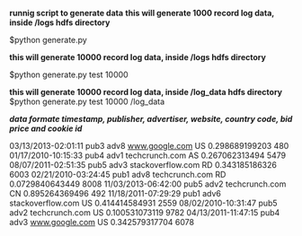 ****runnig script to generate data****
**this will generate 1000 record log data, inside /logs hdfs directory**

  $python generate.py

**this will generate 10000 record log data, inside /logs hdfs directory**

  $python generate.py test 10000

**this will generate 10000 record log data, inside /log_data hdfs directory**
  $python generate.py test 10000 /log_data


***data formate timestamp, publisher, advertiser, website, country code, bid price and cookie id***

03/13/2013-02:01:11 pub3 adv8 www.google.com US 0.298689199203 480
01/17/2010-10:15:33 pub4 adv1 techcrunch.com AS 0.267062313494 5479
08/07/2011-02:51:35 pub5 adv3 stackoverflow.com RD 0.343185186326 6003
02/21/2010-03:24:45 pub1 adv8 techcrunch.com RD 0.0729840643449 8008
11/03/2013-06:42:00 pub5 adv2 techcrunch.com CN 0.895264369496 492
11/18/2011-07:29:29 pub1 adv6 stackoverflow.com US 0.414414584931 2559
08/02/2010-10:31:47 pub5 adv2 techcrunch.com US 0.100531073119 9782
04/13/2011-11:47:15 pub4 adv3 www.google.com US 0.342579317704 6078
